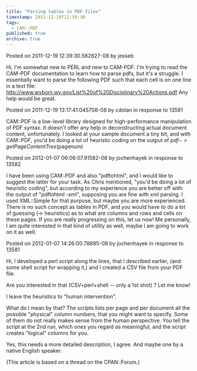 ```yaml
---
title: "Parsing tables in PDF files"
timestamp: 2011-12-19T12:39:30
tags:
  - CAM::PDF
published: true
archive: true
---
```




Posted on 2011-12-19 12:39:30.582827-08 by jesseb

Hi, I'm somewhat new to PERL and new to CAM-PDF. I'm trying to read the CAM-PDF documentation to learn how to parse pdfs, but it's a struggle.
I essentially want to parse the following PDF such that each cell is on one line in a text file: http://www.wvbom.wv.gov/List%20of%20Disciplinary%20Actions.pdf Any help would be great.

Posted on 2011-12-19 13:17:41.045708-08 by cdolan in response to 13581

CAM::PDF is a low-level library designed for high-performance manipulation of PDF syntax. It doesn't offer any help in deconstructing actual document content, unfortunately. I looked at your sample document a tiny bit, and with CAM::PDF, you'd be doing a lot of heuristic coding on the output of $pdf->getPageContentTree($pagenum)

Posted on 2012-01-07 06:06:07.91582-08 by jochenhayek in response to 13582

I have been using CAM::PDF and also "pdftohtml",
and I would like to suggest the latter for your task.
As Chris mentioned, "you'd be doing a lot of heuristic coding", but according to my experience you are better off with the output of "pdftohtml -xml", supposing you are fine with xml parsing.
I used XML::Simple for that purpose, but maybe you are more experienced.
There is no such concept as tables in PDF, and you would have to do a lot of guessing (-> heuristics) as to what are columns and rows and cells on these pages.
If you are really progressing on this, let us now!
Me personally, I am quite interested in that kind of utility as well, maybe I am going to work on it as well.

Posted on 2012-01-07 14:26:00.78895-08 by jochenhayek in response to 13581

Hi, I developed a perl script along the lines, that I described earlier,
(and some shell script for wrapping it,)
and I created a CSV file from your PDF file.

Are you interested in that (CSV+perl+shell -- only a 1st shot) ?
Let me know!

I leave the heuristics to "human intervention".

What do I mean by that?
The scripts lists per page and per document all the possible "physical" column numbers,
that you might want to specify.
Some of them do not really makes sense from the human perspective.
You tell the script at the 2nd run, which ones you regard as meaningful,
and the script creates "logical" columns for you.

Yes, this needs a more detailed description, I agree.
And maybe one by a native English speaker.


(This article is based on a thread on the CPAN::Forum.)
<!-- from http://cpanforum.com/threads/13581 -->

